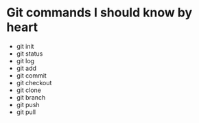 # Git commands I should know by heart

+ git init
+ git status
+ git log
+ git add
+ git commit
+ git checkout
+ git clone
+ git branch
+ git push
+ git pull
